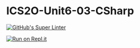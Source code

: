 # ICS2O-Unit6-03-CSharp

[![GitHub's Super Linter](https://github.com/venika-sem/ICS2O-Unit6-03-CSharp/workflows/GitHub's%20Super%20Linter/badge.svg)](https://github.com/venika-sem/ICS2O-Unit6-03-CSharp/actions)

[![Run on Repl.it](https://repl.it/badge/github/venika-sem/ICS2O-Unit6-03-CSharp)](https://repl.it/github/venika-sem/ICS2O-Unit6-03-CSharp)
